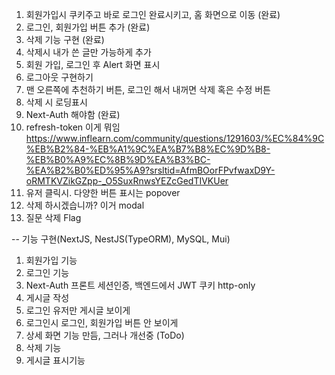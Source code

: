 1. 회원가입시 쿠키주고 바로 로그인 완료시키고, 홈 화면으로 이동 (완료)
2. 로그인, 회원가입 버튼 추가 (완료)
3. 삭제 기능 구현 (완료)
4. 삭제시 내가 쓴 글만 가능하게 추가
5. 회원 가입, 로그인 후 Alert 화면 표시
6. 로그아웃 구현하기
7. 맨 오른쪽에 추천하기 버튼, 로그인 해서 내꺼면 삭제 혹은 수정 버튼
8. 삭제 시 로딩표시
9. Next-Auth 해야함 (완료)
10. refresh-token 이게 뭐임
    https://www.inflearn.com/community/questions/1291603/%EC%84%9C%EB%B2%84-%EB%A1%9C%EA%B7%B8%EC%9D%B8-%EB%B0%A9%EC%8B%9D%EA%B3%BC-%EA%B2%B0%ED%95%A9?srsltid=AfmBOorFPvfwaxD9Y-oRMTKVZikGZpp-_O5SuxRnwsYEZcGedTIVKUer
11. 유저 클릭시. 다양한 버튼 표시는 popover
12. 삭제 하시겠습니까? 이거 modal
13. 질문 삭제 Flag

-- 기능 구현(NextJS, NestJS(TypeORM), MySQL, Mui)

1. 회원가입 기능
2. 로그인 기능
3. Next-Auth 프론트 세션인증, 백엔드에서 JWT 쿠키 http-only
4. 게시글 작성
5. 로그인 유저만 게시글 보이게
6. 로그인시 로그인, 회원가입 버튼 안 보이게
7. 상세 화면 기능 만듬, 그러나 개선중 (ToDo)
8. 삭제 기능
9. 게시글 표시기능
